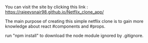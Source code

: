 
You can visit the site by clicking this link : https://rajeevsnair98.github.io/Netflix_clone_app/

The main purpose of creating this simple netflix clone is to gain more knowledge about react #components and #props.

run "npm install" to download the node module ignored by .gitignore.

